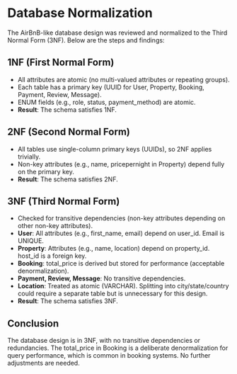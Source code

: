 # Database Normalization

The AirBnB-like database design was reviewed and normalized to the Third Normal Form (3NF). Below are the steps and findings:

## 1NF (First Normal Form)
- All attributes are atomic (no multi-valued attributes or repeating groups).
- Each table has a primary key (UUID for User, Property, Booking, Payment, Review, Message).
- ENUM fields (e.g., role, status, payment_method) are atomic.
- **Result**: The schema satisfies 1NF.

## 2NF (Second Normal Form)
- All tables use single-column primary keys (UUIDs), so 2NF applies trivially.
- Non-key attributes (e.g., name, pricepernight in Property) depend fully on the primary key.
- **Result**: The schema satisfies 2NF.

## 3NF (Third Normal Form)
- Checked for transitive dependencies (non-key attributes depending on other non-key attributes).
- **User**: All attributes (e.g., first_name, email) depend on user_id. Email is UNIQUE.
- **Property**: Attributes (e.g., name, location) depend on property_id. host_id is a foreign key.
- **Booking**: total_price is derived but stored for performance (acceptable denormalization).
- **Payment, Review, Message**: No transitive dependencies.
- **Location**: Treated as atomic (VARCHAR). Splitting into city/state/country could require a separate table but is unnecessary for this design.
- **Result**: The schema satisfies 3NF.

## Conclusion
The database design is in 3NF, with no transitive dependencies or redundancies. The total_price in Booking is a deliberate denormalization for query performance, which is common in booking systems. No further adjustments are needed.
